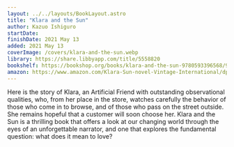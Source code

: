 ```yaml
---
layout: ../../layouts/BookLayout.astro
title: "Klara and the Sun"
author: Kazuo Ishiguro
startDate:
finishDate: 2021 May 13
added: 2021 May 13
coverImage: /covers/klara-and-the-sun.webp
library: https://share.libbyapp.com/title/5558820
bookshelf: https://bookshop.org/books/klara-and-the-sun-9780593396568/9780593311295
amazon: https://www.amazon.com/Klara-Sun-novel-Vintage-International/dp/0593311299/
---
```


Here is the story of Klara, an Artificial Friend with outstanding observational qualities, who, from her place in the store, watches carefully the behavior of those who come in to browse, and of those who pass on the street outside. She remains hopeful that a customer will soon choose her. Klara and the Sun is a thrilling book that offers a look at our changing world through the eyes of an unforgettable narrator, and one that explores the fundamental question: what does it mean to love?

<!-- ### Notes & Highlights -->
